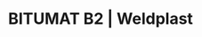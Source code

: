 ---
Filename: "bitumat-b241"
Link: "file:/Users/vinayakpatel/Downloads/www.weldplast.cz/bitumat-b241"
product_name: "BITUMAT B275 mm, 400 V / 50 Hz / 6700 W, 16A-5P"
product_id: "Obj. číslo:140.438"
title: "BITUMAT B2 | Weldplast"
product_desc: "Bezplamenné svařování modifikovaných bitumenových pásů (SBS, PAP) svařovacím automatem Leister BITUMAT B2 je mnohem rychlejší a bezpečnější než svařování plamenem. Sváry jsou podstatně pevnější a svařování hospodárnější.Bezplamenné svařování modifikovaných bitumenových pásůRovnoměrné výsledky svařováníSnadné ovládání množství horkého vzduchuNa bezplamenné svařování stačí jen jedna osoba (u svařování plamenem je potřeba dvou – jeden na svařování a druhý na přítlak)"
product_specs: "Značka konformity, Značka schválení, Třída ochrany I, NapětíV~400, PříkonW6700, Max. teplota°C20 - 650, Rychlostm/min0,8 - 12, Rozsah průtoku vzduchu%85 - 100, Rozměry (D x Š x V)mm690 x 490 x 330, Hmotnostkg40 (s kabelem), Druh certifikaceCCA, Šířka trysekmm75 / 100"
product_downloads: "SVAŘOVACÍ AUTOMATY - porovnání, výhody stáhnout , KATALOG PLOCHÉ STŘECHY stáhnout , BITUMAT B2 - produktový list stáhnout , BITUMAT B2 - manuál stáhnout"
href: "https://www.weldplast.cz/files/svarovaci-automaty-vyhody.pdf, https://www.weldplast.cz/files/svarovaci-automaty-vyhody.pdf, https://www.weldplast.cz/files/katalog-ploche-strechy-2018-05-el.pdf, https://www.weldplast.cz/files/katalog-ploche-strechy-2018-05-el.pdf, https://www.weldplast.cz/files/bitumat-b2-produktovy-list-leister.pdf, https://www.weldplast.cz/files/bitumat-b2-produktovy-list-leister.pdf, https://www.weldplast.cz/files/bitumat-b2-manual-cz.pdf, https://www.weldplast.cz/files/bitumat-b2-manual-cz.pdf"
p_desc_2: "Bezplamenné svařování modifikovaných bitumenových pásů (SBS, PAP) svařovacím automatem Leister BITUMAT B2 je mnohem rychlejší a bezpečnější než svařování plamenem. Sváry jsou podstatně pevnější a svařování hospodárnější.Bezplamenné svařování modifikovaných bitumenových pásůRovnoměrné výsledky svařováníSnadné ovládání množství horkého vzduchuNa bezplamenné svařování stačí jen jedna osoba (u svařování plamenem je potřeba dvou – jeden na svařování a druhý na přítlak)"
accessories: "Prodlužovací kabel 15 mPUR, 3 x 2.5 mm2, 1 x 230 V EUProdlužovací kabel 15 mPUR, 5 x 2.5 mm2, 1 x 400 VBox pro BITUMAT750 x 555 x 450 mm, UNIROOF ST 40 mm230 V / 3500 W, včetně boxu, regulace s potenciometremUNIROOF AT 40 mm230V / 3500 W, včetně boxuBITUMAT B2100 mm, 230 V / 50 Hz / 6700 W, 32A-5PVARIMAT V240 mm, 230 V / 4600 W, 16A-5P, včetně boxuVARIMAT V240 mm, 400 V / 5700 W, 16A-5P, včetně boxu"
similar_products: "UNIROOF ST 40 mm230 V / 3500 W, včetně boxu, regulace s potenciometremUNIROOF AT 40 mm230V / 3500 W, včetně boxuBITUMAT B2100 mm, 230 V / 50 Hz / 6700 W, 32A-5PVARIMAT V240 mm, 230 V / 4600 W, 16A-5P, včetně boxuVARIMAT V240 mm, 400 V / 5700 W, 16A-5P, včetně boxu"
---